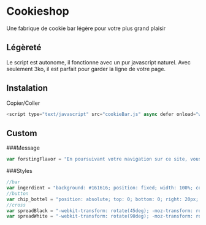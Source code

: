 # Cookieshop
Une fabrique de cookie bar légère pour votre plus grand plaisir

## Légèreté
Le script est autonome, il fonctionne avec un pur javascript naturel. Avec seulement 3ko, il est parfait pour garder la ligne de votre page.

## Instalation
Copier/Coller 
```javascript
<script type="text/javascript" src="cookieBar.js" async defer onload="window.cookieShop.init();"></script>
```
## Custom
###Message
```javascript
var forstingFlavor = "En poursuivant votre navigation sur ce site, vous acceptez l’utilisation de cookies conformément à notre politique de données personnelles.";
```
###Styles
```javascript
//bar
var ingerdient = "background: #161616; position: fixed; width: 100%; color: #ffffff; font-family: Helvetica, Arial, sans-serif; z-index: 1510; font-size: 12px; cursor: pointer; margin: 0 auto; height: 30px; line-height: 30px; text-align: center; top: 0; left: 0; right: 0;";
//button
var chip_bottel = "position: absolute; top: 0; bottom: 0; right: 20px; width: 20px; height: 2px; background-color: #ffffff; margin: auto;";
//cross
var spreadBlack = "-webkit-transform: rotate(45deg); -moz-transform: rotate(45deg); -o-transform: rotate(45deg); -ms-transform: rotate(45deg); transform: rotate(45deg);";
var spreadWhite = "-webkit-transform: rotate(90deg); -moz-transform: rotate(90deg); -o-transform: rotate(90deg); -ms-transform: rotate(90deg); transform: rotate(90deg); right: 0;";
```
